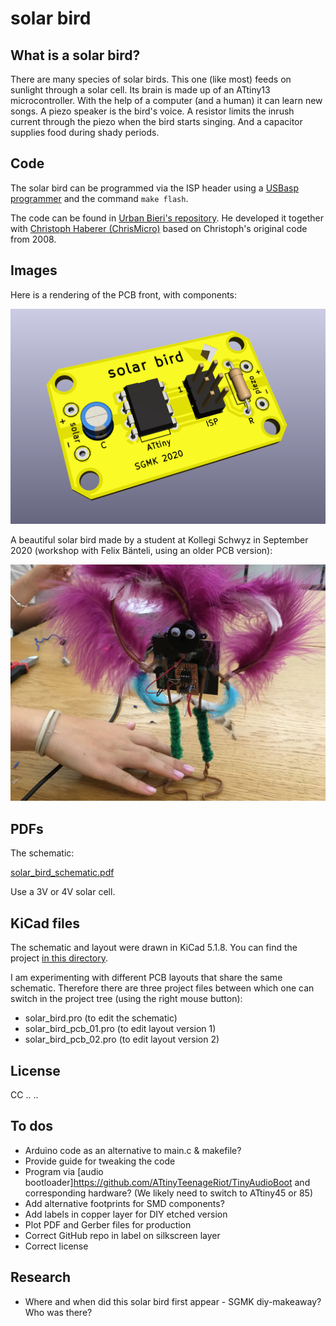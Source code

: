 # solar bird

## What is a solar bird?

There are many species of solar birds. This one (like most) feeds on sunlight through a solar cell. Its brain is made up of an ATtiny13 microcontroller. With the help of a computer (and a human) it can learn new songs. A piezo speaker is the bird's voice. A resistor limits the inrush current through the piezo when the bird starts singing. And a capacitor supplies food during shady periods.

## Code

The solar bird can be programmed via the ISP header using a [USBasp programmer](https://www.fischl.de/usbasp/) and the command `make flash`.

The code can be found in [Urban Bieri's repository](https://github.com/schaum/solarBird). He developed it together with [Christoph Haberer (ChrisMicro)](https://github.com/ChrisMicro) based on Christoph's original code from 2008.

## Images

Here is a rendering of the PCB front, with components:

<img src="images/solar_bird_3d_front_perspective.png" alt="pcb front" />

A beautiful solar bird made by a student at Kollegi Schwyz in September 2020 (workshop with Felix Bänteli, using an older PCB version):

<img src="images/solar_bird_schwyz_IMG_8406_20200923.jpg" alt="photo of solar bird" />

## PDFs

The schematic:

[solar_bird_schematic.pdf](pdf/solar_bird_schematic.pdf)

Use a 3V or 4V solar cell.

## KiCad files

The schematic and layout were drawn in KiCad 5.1.8. You can find the project [in this directory](kicad).

I am experimenting with different PCB layouts that share the same schematic. Therefore there are three project files between which one can switch in the project tree (using the right mouse button):

* solar_bird.pro (to edit the schematic)
* solar_bird_pcb_01.pro (to edit layout version 1)
* solar_bird_pcb_02.pro (to edit layout version 2)

## License

CC .. ..

## To dos

* Arduino code as an alternative to main.c & makefile?
* Provide guide for tweaking the code
* Program via [audio bootloader]https://github.com/ATtinyTeenageRiot/TinyAudioBoot and corresponding hardware? (We likely need to switch to ATtiny45 or 85)
* Add alternative footprints for SMD components?
* Add labels in copper layer for DIY etched version
* Plot PDF and Gerber files for production
* Correct GitHub repo in label on silkscreen layer
* Correct license

## Research

* Where and when did this solar bird first appear - SGMK diy-makeaway? Who was there?